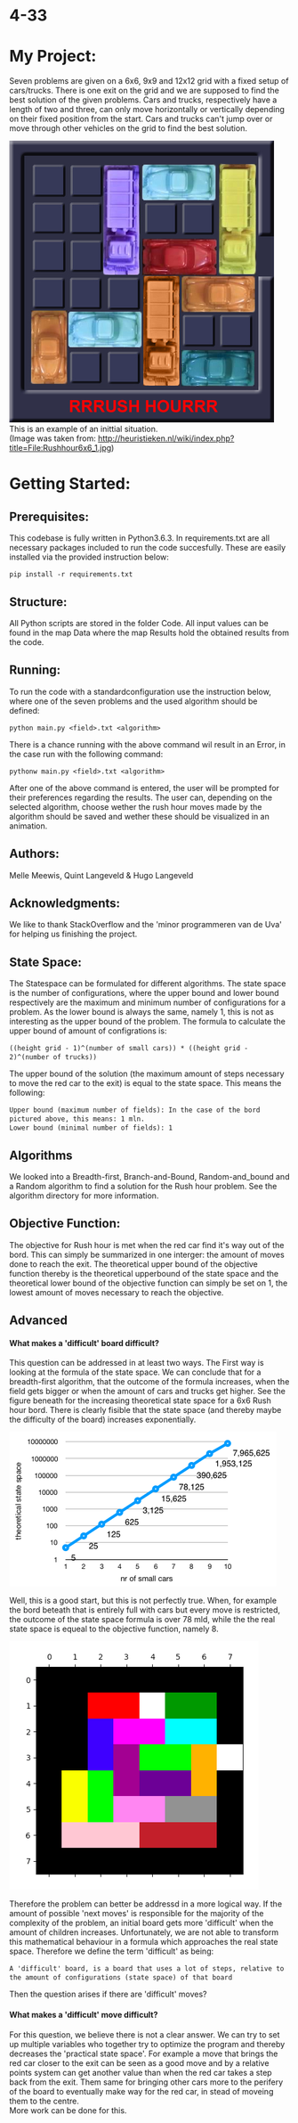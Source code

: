 # 4-33

# My Project:
Seven problems are given on a 6x6, 9x9 and 12x12 grid with a fixed setup of cars/trucks. There is one exit on the grid and we are supposed to find the best solution of the given problems. Cars and trucks, respectively have a length of two and three, can only move horizontally or vertically depending on their fixed position from the start. Cars and trucks can't jump over or move through other vehicles on the grid to find the best solution.

![alt text](https://github.com/Quint-Langeveld/4-33/blob/master/doc/Rushhour6x6_1.jpg)  
This is an example of an inittial situation.  
(Image was taken from: http://heuristieken.nl/wiki/index.php?title=File:Rushhour6x6_1.jpg)  

# Getting Started:
## Prerequisites:
This codebase is fully written in Python3.6.3. In requirements.txt are all necessary packages included to run the code succesfully. These are easily installed via the provided instruction below:
```
pip install -r requirements.txt
```
  
## Structure:
All Python scripts are stored in the folder Code. All input values can be found in the map Data where the map Results hold the  obtained results from the code.

## Running:
To run the code with a standardconfiguration use the instruction below, where one of the seven problems and the used algorithm should be defined: 
```
python main.py <field>.txt <algorithm>
```

There is a chance running with the above command wil result in an Error, in the case run with the following command:
```
pythonw main.py <field>.txt <algorithm>
```

After one of the above command is entered, the user will be prompted for their preferences regarding the results. The user can, depending on the selected algorithm, choose wether the rush hour moves made by the algorithm should be saved and wether these should be visualized in an animation.

## Authors:
Melle Meewis, Quint Langeveld & Hugo Langeveld

## Acknowledgments:
We like to thank StackOverflow and the 'minor programmeren van de Uva' for helping us finishing the project. 

## State Space:
The Statespace can be formulated for different algorithms.
The state space is the number of configurations, where the upper bound and lower bound respectively are the maximum and minimum number of configurations for a problem. As the lower bound is always the same, namely 1, this is not as interesting as the upper bound of the problem. The formula to calculate the upper bound of amount of configrations is:  
```
((height grid - 1)^(number of small cars)) * ((height grid - 2)^(number of trucks))
```

The upper bound of the solution (the maximum amount of steps necessary to move the red car to the exit) is equal to the state space. This means the following:
```
Upper bound (maximum number of fields): In the case of the bord pictured above, this means: 1 mln.
Lower bound (minimal number of fields): 1
```

## Algorithms 
We looked into a Breadth-first, Branch-and-Bound, Random-and_bound and a Random algorithm to find a solution for the Rush hour problem. See the algorithm directory for more information.


## Objective Function:
The objective for Rush hour is met when the red car find it's way out of the bord. This can simply be summarized in one interger: the amount of moves done to reach the exit. The theoretical upper bound of the objective function thereby is the theoretical upperbound of the state space and the theoretical lower bound of the objective function can simply be set on 1, the lowest amount of moves necessary to reach the objective. 


## Advanced
#### What makes a 'difficult' board difficult?
This question can be addressed in at least two ways. The First way is looking at the formula of the state space. We can conclude that for a breadth-first algorithm, that the outcome of the formula increases, when the field gets bigger or when the amount of cars and trucks get higher. See the figure beneath for the increasing theoretical state space for a 6x6 Rush hour bord. There is clearly fisible that the state space (and thereby maybe the difficulty of the board) increases exponentially. 

![alt text](https://github.com/Quint-Langeveld/4-33/blob/master/doc/Schermafbeelding%202018-12-06%20om%2012.14.10.png)

Well, this is a good start, but this is not perfectly true. When, for example the bord beteath that is entirely full with cars but every move is restricted, the outcome of the state space formula is over 78 mld, while the the real state space is equeal to the objective function, namely 8.

![alt text](https://github.com/Quint-Langeveld/4-33/blob/master/doc/Schermafbeelding%202018-12-06%20om%2015.46.20.png)

Therefore the problem can better be addressd in a more logical way. If the amount of possible 'next moves' is responsible for the majority of the complexity of the problem, an initial board gets more 'difficult' when the amount of children increases. Unfortunately, we are not able to transform this mathematical behaviour in a formula which approaches the real state space. Therefore we define the term 'difficult' as being:  

```
A 'difficult' board, is a board that uses a lot of steps, relative to the amount of configurations (state space) of that board
```
Then the question arises if there are 'difficult' moves?

#### What makes a 'difficult' move difficult?
For this question, we believe there is not a clear answer. We can try to set up multiple variables who together try to optimize the program and thereby decreases the 'practical state space'. For example a move that brings the red car closer to the exit can be seen as a good move and by a relative points system can get another value than when the red car takes a step back from the exit. Them same for bringing other cars more to the perifery of the board to eventually make way for the red car, in stead of moveing them to the centre.  
More work can be done for this. 

